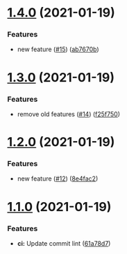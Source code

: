 # [1.4.0](https://github.com/ryanwholey/auto-bump-test/compare/v1.3.0...v1.4.0) (2021-01-19)


### Features

* new feature ([#15](https://github.com/ryanwholey/auto-bump-test/issues/15)) ([ab7670b](https://github.com/ryanwholey/auto-bump-test/commit/ab7670be22c4bdb86619c8d89c29c0dd4a34a678))



# [1.3.0](https://github.com/ryanwholey/auto-bump-test/compare/v1.2.0...v1.3.0) (2021-01-19)


### Features

* remove old features ([#14](https://github.com/ryanwholey/auto-bump-test/issues/14)) ([f25f750](https://github.com/ryanwholey/auto-bump-test/commit/f25f750ccc76c70181a51da048291587267b79f2))



# [1.2.0](https://github.com/ryanwholey/auto-bump-test/compare/v1.1.0...v1.2.0) (2021-01-19)


### Features

* new feature ([#12](https://github.com/ryanwholey/auto-bump-test/issues/12)) ([8e4fac2](https://github.com/ryanwholey/auto-bump-test/commit/8e4fac29d17db00b0a9846ee08091ee892a38c73))



# [1.1.0](https://github.com/ryanwholey/auto-bump-test/compare/61a78d78b7054ea17bd11005360cefc0b016c5be...v1.1.0) (2021-01-19)


### Features

* **ci:** Update commit lint ([61a78d7](https://github.com/ryanwholey/auto-bump-test/commit/61a78d78b7054ea17bd11005360cefc0b016c5be))



